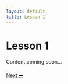 ```yaml
---
layout: default
title: Lesson 1
---
```


# Lesson 1

Content coming soon...

<div style="margin-top: 20px;">
<a href="/docs/Advanced/Lessons/lesson_2/">Next ➡</a>
</div>
